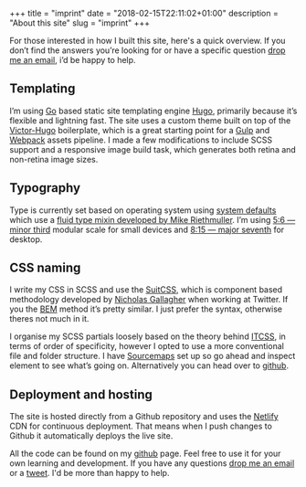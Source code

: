 +++
title = "imprint"
date = "2018-02-15T22:11:02+01:00"
description = "About this site"
slug = "imprint"
+++

For those interested in how I built this site, here's a quick overview. If you don’t find the answers you’re looking for or have a specific question [drop me an email](mailto:studio@harrycresswell.com), i’d be happy to help.

## Templating
I’m using [Go](https://golang.org/) based static site templating engine [Hugo](https://gohugo.io/), primarily because it’s flexible and lightning fast. The site uses a custom theme built on top of the [Victor-Hugo](https://github.com/netlify/victor-hugo) boilerplate, which is a great starting point for a [Gulp](https://gulpjs.com/) and [Webpack](https://webpack.js.org/) assets pipeline. I made a few modifications to include SCSS support and a responsive image build task, which generates both retina and non-retina image sizes.

## Typography
Type is currently set based on operating system using [system defaults](https://css-tricks.com/snippets/css/system-font-stack/) which use a [fluid type mixin developed by Mike Riethmuller](https://www.madebymike.com.au/writing/fluid-type-calc-examples/). I’m using [5:6 — minor third](http://www.modularscale.com/?1&em&1.2) modular scale for small devices and [8:15 — major seventh](http://www.modularscale.com/?1&em&1.875) for desktop.

## CSS naming
I write my CSS in SCSS and use the [SuitCSS](https://suitcss.github.io/), which is component based methodology developed by [Nicholas Gallagher](http://nicolasgallagher.com/) when working at Twitter. If you the [BEM](http://getbem.com/) method it’s pretty similar. I just prefer the syntax, otherwise theres not much in it.

I organise my SCSS partials loosely based on the theory behind [ITCSS](https://www.xfive.co/blog/itcss-scalable-maintainable-css-architecture/), in terms of order of specificity, however I opted to use a more conventional file and folder structure. I have [Sourcemaps](https://knpuniversity.com/screencast/gulp/sourcemaps) set up so go ahead and inspect element to see what’s going on. Alternatively you can head over to [github](https://github.com/harrycresswell/hc).


## Deployment and hosting
The site is hosted directly from a Github repository and uses the [Netlify](https://www.netlify.com/) CDN for continuous deployment. That means when I push changes to Github it automatically deploys the live site.

All the code can be found on my [github](https://github.com/harrycresswell/hc) page. Feel free to use it for your own learning and development. If you have any questions [drop me an email](mailto:studio@harrycresswell.com) or a [tweet](https://twitter.com/harrycresswell/). I'd be more than happy to help.
